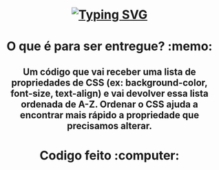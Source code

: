 
<h1 align="center">

[![Typing SVG](https://readme-typing-svg.demolab.com?font=Fira+Code&weight=600&pause=1000&color=F7EF3B&width=435&lines=Projeto+Individual-Modulo5+-+Resilia)](https://git.io/typing-svg)

</h1>

<h1 align="center"> O que é para ser entregue? :memo:
 </h1>
<h2 align="center"> Um código que vai receber uma lista de 
propriedades de CSS (ex: background-color, font-size, text-align) e vai devolver 
essa lista ordenada de A-Z. Ordenar o CSS ajuda a encontrar mais rápido a 
propriedade que precisamos alterar.  </h2>


<h1 align="center"> Codigo feito :computer:  </h1>

